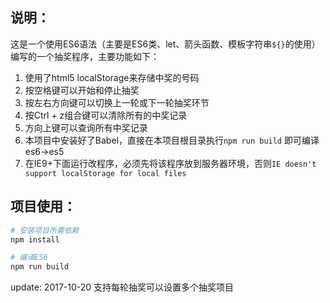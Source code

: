 ## 说明：
这是一个使用ES6语法（主要是ES6类、let、箭头函数、模板字符串`${}`的使用）编写的一个抽奖程序，主要功能如下：
1. 使用了html5 localStorage来存储中奖的号码
2. 按空格键可以开始和停止抽奖
3. 按左右方向键可以切换上一轮或下一轮抽奖环节
4. 按Ctrl + z组合键可以清除所有的中奖记录
5. 方向上键可以查询所有中奖记录
6. 本项目中安装好了Babel，直接在本项目根目录执行`npm run build` 即可编译es6->es5
7. 在IE9+下面运行改程序，必须先将该程序放到服务器环境，否则`IE doesn't support localStorage for local files`
## 项目使用：
``` bash
# 安装项目所需依赖
npm install

# 编译ES6
npm run build
```
update:
2017-10-20
支持每轮抽奖可以设置多个抽奖项目

